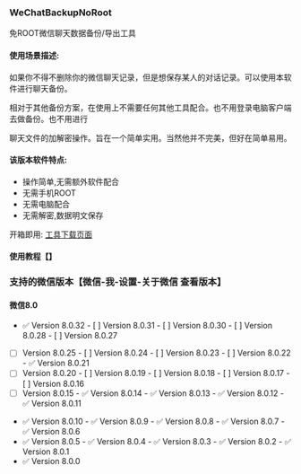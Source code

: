 ### WeChatBackupNoRoot 

免ROOT微信聊天数据备份/导出工具


#### 使用场景描述:

如果你不得不删除你的微信聊天记录，但是想保存某人的对话记录。可以使用本软件进行聊天备份。

相对于其他备份方案，在使用上不需要任何其他工具配合。也不用登录电脑客户端去做备份。也不用进行

聊天文件的加解密操作。旨在一个简单实用。当然他并不完美，但好在简单易用。


#### 该版本软件特点:

- 操作简单,无需额外软件配合
- 无需手机ROOT
- 无需电脑配合
- 无需解密,数据明文保存

开箱即用: [工具下载页面](https://github.com/MiDuoKi/WechatBackupNoRoot/releases)

#### 使用教程【】








### 支持的微信版本【微信-我-设置-关于微信 查看版本】


#### 微信8.0

- :white_check_mark: Version 8.0.32 - [ ] Version 8.0.31 - [ ] Version 8.0.30 - [ ] Version 8.0.28 - [ ] Version 8.0.27
- [ ] Version 8.0.25 - [ ] Version 8.0.24 - [ ] Version 8.0.23 - [ ] Version 8.0.22 - :white_check_mark: Version 8.0.21 
- [ ] Version 8.0.20 - [ ] Version 8.0.19 - [ ] Version 8.0.18 - [ ] Version 8.0.17 - [ ] Version 8.0.16
- [ ] Version 8.0.15 - :white_check_mark: Version 8.0.14 - :white_check_mark: Version 8.0.13 - :white_check_mark: Version 8.0.12 - :white_check_mark: Version 8.0.11
- :white_check_mark: Version 8.0.10 - :white_check_mark: Version 8.0.9 - :white_check_mark: Version 8.0.8 - :white_check_mark: Version 8.0.7 - :white_check_mark: Version 8.0.6
- :white_check_mark: Version 8.0.5 - :white_check_mark: Version 8.0.4 - :white_check_mark: Version 8.0.3 - :white_check_mark: Version 8.0.2 - :white_check_mark: Version 8.0.1
- :white_check_mark: Version 8.0.0

